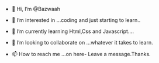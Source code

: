 - 👋 Hi, I’m @Bazwaah
- 👀 I’m interested in ...coding and just starting to learn..

- 🌱 I’m currently learning Html,Css and Javascript....
- 💞️ I’m looking to collaborate on ...whatever it takes to learn.
- 📫 How to reach me ...on here- Leave a message.Thanks.

<!---
Bazwaah/Bazwaah is a ✨ special ✨ repository because its `README.md` (this file) appears on your GitHub profile.
You can click the Preview link to take a look at your changes.
--->
